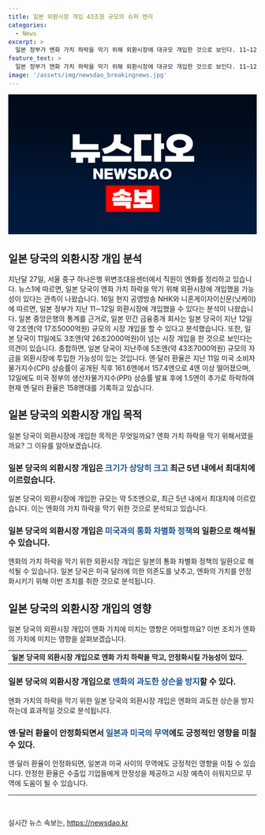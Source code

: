```yaml
---
title: 일본 외환시장 개입 43조원 규모의 슈퍼 엔저
categories:
  - News
excerpt: >
  일본 정부가 엔화 가치 하락을 막기 위해 외환시장에 대규모 개입한 것으로 보인다. 11∼12일에 약 5조엔(약 43조7000억원) 규모의 시장 개입을 한 것으로 추정되며, 이에 따라 엔·달러 환율이 4엔 이상 하락했다. 일본 중앙은행 발표 통계를 근거로 일본 당국이 외환시장에 개입한 것으로 분석되며, 미국의 소비자물가지수와 생산자물가지수 공개 후 환율이 떨어진 것으로 나타났다. 이에 따라 일본 당국의 외환시장 개입 가능성이 크게 높아졌다. (150자)
feature_text: >
  일본 정부가 엔화 가치 하락을 막기 위해 외환시장에 대규모 개입한 것으로 보인다. 11∼12일에 약 5조엔(약 43조7000억원) 규모의 시장 개입을 한 것으로 추정되며, 이에 따라 엔·달러 환율이 4엔 이상 하락했다. 일본 중앙은행 발표 통계를 근거로 일본 당국이 외환시장에 개입한 것으로 분석되며, 미국의 소비자물가지수와 생산자물가지수 공개 후 환율이 떨어진 것으로 나타났다. 이에 따라 일본 당국의 외환시장 개입 가능성이 크게 높아졌다. (150자)
image: '/assets/img/newsdao_breakingnews.jpg'
---
```


<p><img src="/assets/img/newsdao_breakingnews.jpg" alt="firstkoreanews 속보" /></p>

<h2 data-ke-size="size26">일본 당국의 외환시장 개입 분석</h2>

<p data-ke-size="size16">지난달 27일, 서울 중구 하나은행 위변조대응센터에서 직원이 엔화를 정리하고 있습니다. 뉴스1에 따르면, 일본 당국이 엔화 가치 하락을 막기 위해 외환시장에 개입했을 가능성이 있다는 관측이 나왔습니다. 16일 현지 공영방송 NHK와 니혼게이자이신문(닛케이)에 따르면, 일본 정부가 지난 11∼12일 외환시장에 개입했을 수 있다는 분석이 나왔습니다. 일본 중앙은행의 통계를 근거로, 일본 민간 금융중개 회사는 일본 당국이 지난 12일 약 2조엔(약 17조5000억원) 규모의 시장 개입을 할 수 있다고 분석했습니다. 또한, 일본 당국이 11일에도 3조엔(약 26조2000억원)이 넘는 시장 개입을 한 것으로 보인다는 의견이 있습니다. 종합하면, 일본 당국이 지난주에 5조엔(약 43조7000억원) 규모의 자금을 외환시장에 투입한 가능성이 있는 것입니다. 엔·달러 환율은 지난 11일 미국 소비자물가지수(CPI) 상승률이 공개된 직후 161.6엔에서 157.4엔으로 4엔 이상 떨어졌으며, 12일에도 미국 정부의 생산자물가지수(PPI) 상승률 발표 후에 1.5엔이 추가로 하락하여 현재 엔·달러 환율은 158엔대를 기록하고 있습니다.</p>

<h2 data-ke-size="size26">일본 당국의 외환시장 개입 목적</h2>

<p data-ke-size="size16">일본 당국이 외환시장에 개입한 목적은 무엇일까요? 엔화 가치 하락을 막기 위해서였을까요? 그 이유를 알아보겠습니다.</p>

<h3>일본 당국의 외환시장 개입은 <b><span style="color: #1a5490;">크기가 상당히 크고</span></b> 최근 5년 내에서 최대치에 이르렀습니다.</h3>

<p data-ke-size="size16">일본 당국이 외환시장에 개입한 규모는 약 5조엔으로, 최근 5년 내에서 최대치에 이르렀습니다. 이는 엔화의 가치 하락을 막기 위한 것으로 분석되고 있습니다.</p>

<h3>일본 당국의 외환시장 개입은 <b><span style="color: #1a5490;">미국과의 통화 차별화 정책</span></b>의 일환으로 해석될 수 있습니다.</h3>

<p data-ke-size="size16">엔화의 가치 하락을 막기 위한 외환시장 개입은 일본의 통화 차별화 정책의 일환으로 해석될 수 있습니다. 일본 당국은 미국 달러에 의한 의존도를 낮추고, 엔화의 가치를 안정화시키기 위해 이번 조치를 취한 것으로 분석됩니다.</p>

<h2 data-ke-size="size26">일본 당국의 외환시장 개입의 영향</h2>

<p data-ke-size="size16">일본 당국의 외환시장 개입이 엔화 가치에 미치는 영향은 어떠할까요? 이번 조치가 엔화의 가치에 미치는 영향을 살펴보겠습니다.</p>

<table>
    <tr>
        <td style="text-align: center; height: 17px;"><b>일본 당국의 외환시장 개입으로 엔화 가치 하락을 막고, 안정화시킬 가능성이 있다.</b></td>
    </tr>
</table>

<h3>일본 당국의 외환시장 개입으로 <b><span style="color: #1a5490;">엔화의 과도한 상슨을 방지</span></b>할 수 있다.</h3>

<p data-ke-size="size16">엔화 가치의 하락을 막기 위한 일본 당국의 외환시장 개입은 엔화의 과도한 상슨을 방지하는데 효과적일 것으로 분석됩니다.</p>

<h3>엔·달러 환율이 안정화되면서 <b><span style="color: #1a5490;">일본과 미국의 무역</span></b>에도 긍정적인 영향을 미칠 수 있다.</h3>

<p data-ke-size="size16">엔·달러 환율이 안정화되면, 일본과 미국 사이의 무역에도 긍정적인 영향을 미칠 수 있습니다. 안정한 환율은 수출입 기업들에게 안정성을 제공하고 시장 예측이 쉬워지므로 무역에 도움이 될 수 있습니다.</p>

<hr>

<p data-ke-size="size16">&nbsp;</p>
실시간 뉴스 속보는, <a href="https://newsdao.kr" rel="dofollow">https://newsdao.kr</a>


